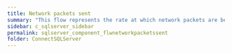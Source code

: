 ```yaml
---
title: ﻿Network packets sent
summary: "This flow represents the rate at which network packets are being sent from SQL Server to client applications."
sidebar: c_sqlserver_sidebar
permalink: sqlserver_component_flwnetworkpacketssent
folder: ConnectSQLServer
---
```

